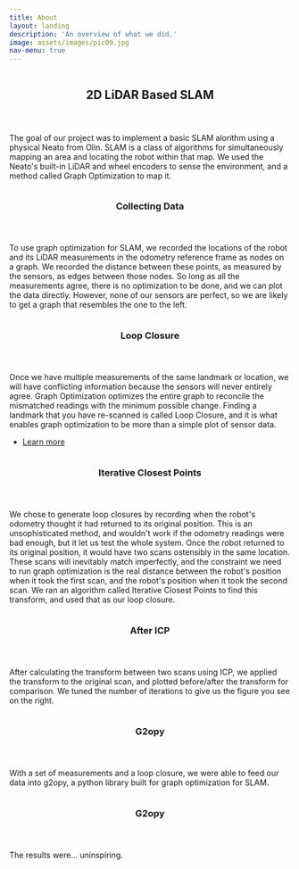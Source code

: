 ```yaml
---
title: About
layout: landing
description: 'An overview of what we did.'
image: assets/images/pic09.jpg
nav-menu: true
---
```


<!-- Main -->
<div id="main">

<section id="Two" class="spotlights">
	<section>
		<a href="#" class="image">
			<img src="./assets/images/upstairs.png" alt="" data-position="top center" />
		</a>
		<div class="content">
			<div class="inner">
				<header class="major">
					<h2>2D LiDAR Based SLAM</h2>
				</header>
				<p>The goal of our project was to implement a basic SLAM alorithm using a physical Neato from Olin. SLAM is a class of algorithms for simultaneously mapping an area and locating the robot within that map. We used the Neato's built-in LiDAR and wheel encoders to sense the environment, and a method called Graph Optimization to map it.</p>
			</div>
		</div>
	</section>
	<section>
		<a href="#" class="image">
			<img src="./assets/images/drift.png" alt="" data-position="center center" />
		</a>
		<div class="content">
			<div class="inner">
				<header class="major">
					<h3>Collecting Data</h3>
				</header>
				<p>To use graph optimization for SLAM, we recorded the locations of the robot and its LiDAR measurements in the odometry reference frame as nodes on a graph. We recorded the distance between these points, as measured by the sensors, as edges between those nodes. So long as all the measurements agree, there is no optimization to be done, and we can plot the data directly. However, none of our sensors are perfect, so we are likely to get a graph that resembles the one to the left. </p>
			</div>
		</div>
	</section>
	<section>
		<a href="#" class="image">
			<img src="./assets/images/stablescan.png" alt="" data-position="top center" />
		</a>
		<div class="content">
			<div class="inner">
				<header class="major">
					<h3>Loop Closure</h3>
				</header>
				<p>Once we have multiple measurements of the same landmark or location, we will have conflicting information because the sensors will never entirely agree. Graph Optimization optimizes the entire graph to reconcile the mismatched readings with the minimum possible change. Finding a landmark that you have re-scanned is called Loop Closure, and it is what enables graph optimization to be more than a simple plot of sensor data. </p>
				<ul class="actions">
					<li><a href="generic.html" class="button">Learn more</a></li>
				</ul>
			</div>
		</div>
	</section>
	<section>
		<a href="#" class="image">
			<img src="./assets/images/labelled_icp_transform.png" alt="" data-position="top center" />
		</a>
		<div class="content">
			<div class="inner">
				<header class="major">
					<h3>Iterative Closest Points</h3>
				</header>
				<p>We chose to generate loop closures by recording when the robot's odometry thought it had returned to its original position. This is an unsophisticated method, and wouldn't work if the odometry readings were bad enough, but it let us test the whole system. Once the robot returned to its original position, it would have two scans ostensibly in the same location. These scans will inevitably match imperfectly, and the constraint we need to run graph optimization is the real distance between the robot's position when it took the first scan, and the robot's position when it took the second scan. We ran an algorithm called Iterative Closest Points to find this transform, and used that as our loop closure.</p>
			</div>
		</div>
	</section>
	<section>
		<a href="#" class="image">
			<img src="./assets/images/icp_transform.png" alt="" data-position="top center" />
		</a>
		<div class="content">
			<div class="inner">
				<header class="major">
					<h3>After ICP</h3>
				</header>
				<p>After calculating the transform between two scans using ICP, we applied the transform to the original scan, and plotted before/after the transform for comparison. We tuned the number of iterations to give us the figure you see on the right.</p>
			</div>
		</div>
	</section>
	<section>
		<a href="#" class="image">
			<img src="./assets/images/disheartening.png" alt="" data-position="center center" />
		</a>
		<div class="content">
			<div class="inner">
				<header class="major">
					<h3>G2opy</h3>
				</header>
				<p>With a set of measurements and a loop closure, we were able to feed our data into g2opy, a python library built for graph optimization for SLAM.</p>
			</div>
		</div>
	</section>
	<section>
		<a href="#" class="image">
			<img src="./assets/images/uninspiring.png" alt="" data-position="center center" />
		</a>
		<div class="content">
			<div class="inner">
				<header class="major">
					<h3>G2opy</h3>
				</header>
				<p>The results were... uninspiring.</p>
			</div>
		</div>
	</section>
</section>
</div>
